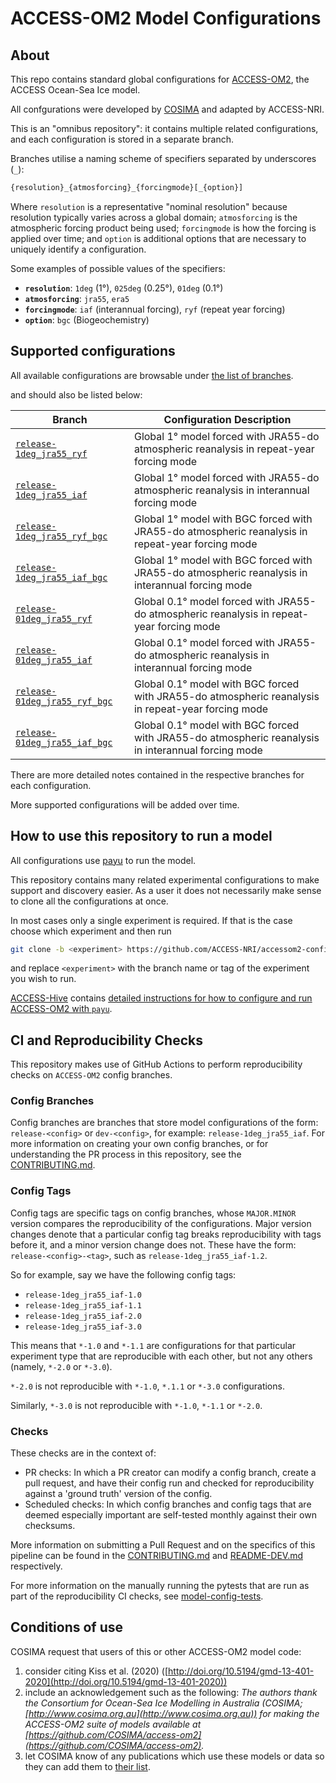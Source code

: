 
# ACCESS-OM2 Model Configurations

## About

This repo contains standard global configurations for
[ACCESS-OM2](https://github.com/ACCESS-NRI/ACCESS-OM2), the ACCESS Ocean-Sea Ice model.

All confgurations were developed by [COSIMA](https://cosima.org) and adapted by ACCESS-NRI.

This is an "omnibus repository": it contains multiple related configurations, and each
configuration is stored in a separate branch.

Branches utilise a naming scheme of specifiers separated by underscores (`_`):

```txt
{resolution}_{atmosforcing}_{forcingmode}[_{option}]
```

Where `resolution` is a representative "nominal resolution" because resolution typically
varies across a global domain; `atmosforcing` is the atmospheric forcing product being
used; `forcingmode` is how the forcing is applied over time; and `option` is additional
options that are necessary to uniquely identify a configuration.

Some examples of possible values of the specifiers:

- **`resolution`**: `1deg` (1&deg;), `025deg` (0.25&deg;), `01deg` (0.1&deg;)
- **`atmosforcing`**: `jra55`, `era5`
- **`forcingmode`**: `iaf` (interannual forcing), `ryf` (repeat year forcing)
- **`option`**: `bgc` (Biogeochemistry)

## Supported configurations

All available configurations are browsable under [the list of branches](https://github.com/ACCESS-NRI/accessom2-configs/branches).

and should also be listed below:

| Branch | Configuration Description |
| ------ | ------------------------- |
| [`release-1deg_jra55_ryf`](https://github.com/ACCESS-NRI/access-om2-configs/tree/release-1deg_jra55_ryf) | Global 1&deg; model forced with JRA55-do atmospheric reanalysis in repeat-year forcing mode|
| [`release-1deg_jra55_iaf`](https://github.com/ACCESS-NRI/access-om2-configs/tree/release-1deg_jra55_iaf)| Global 1&deg; model forced with JRA55-do atmospheric reanalysis in interannual forcing mode|
| [`release-1deg_jra55_ryf_bgc`](https://github.com/ACCESS-NRI/access-om2-configs/tree/release-1deg_jra55_ryf_bgc) | Global 1&deg; model with BGC forced with JRA55-do atmospheric reanalysis in repeat-year forcing mode|
| [`release-1deg_jra55_iaf_bgc`](https://github.com/ACCESS-NRI/access-om2-configs/tree/release-1deg_jra55_iaf_bgc)| Global 1&deg; model with BGC forced with JRA55-do atmospheric reanalysis in interannual forcing mode|
| [`release-01deg_jra55_ryf`](https://github.com/ACCESS-NRI/access-om2-configs/tree/release-01deg_jra55_ryf) | Global 0.1&deg; model forced with JRA55-do atmospheric reanalysis in repeat-year forcing mode|
| [`release-01deg_jra55_iaf`](https://github.com/ACCESS-NRI/access-om2-configs/tree/release-01deg_jra55_iaf)| Global 0.1&deg; model forced with JRA55-do atmospheric reanalysis in interannual forcing mode|
| [`release-01deg_jra55_ryf_bgc`](https://github.com/ACCESS-NRI/access-om2-configs/tree/release-01deg_jra55_ryf_bgc) | Global 0.1&deg; model with BGC forced with JRA55-do atmospheric reanalysis in repeat-year forcing mode|
| [`release-01deg_jra55_iaf_bgc`](https://github.com/ACCESS-NRI/access-om2-configs/tree/release-01deg_jra55_iaf_bgc)| Global 0.1&deg; model with BGC forced with JRA55-do atmospheric reanalysis in interannual forcing mode|

There are more detailed notes contained in the respective branches for each configuration.

More supported configurations will be added over time.

## How to use this repository to run a model

All configurations use [payu](https://github.com/payu-org/payu) to run the model.

This repository contains many related experimental configurations to make support
and discovery easier. As a user it does not necessarily make sense to clone all the
configurations at once.

In most cases only a single experiment is required. If that is the case choose which experiment and then run

```sh
git clone -b <experiment> https://github.com/ACCESS-NRI/accessom2-configs/ <experiment>
```

and replace `<experiment>` with the branch name or tag of the experiment you wish to run.

[ACCESS-Hive](https://access-hive.org.au/) contains [detailed instructions for how to configure and run ACCESS-OM2 with `payu`](https://access-hive.org.au/models/run-a-model/run-access-om/).

## CI and Reproducibility Checks

This repository makes use of GitHub Actions to perform reproducibility checks on `ACCESS-OM2` config branches.

### Config Branches

Config branches are branches that store model configurations of the form: `release-<config>` or `dev-<config>`, for example: `release-1deg_jra55_iaf`. For more information on creating your own config branches, or for understanding the PR process in this repository, see the [CONTRIBUTING.md](CONTRIBUTING.md).

### Config Tags

Config tags are specific tags on config branches, whose `MAJOR.MINOR` version compares the reproducibility of the configurations. Major version changes denote that a particular config tag breaks reproducibility with tags before it, and a minor version change does not. These have the form: `release-<config>-<tag>`, such as `release-1deg_jra55_iaf-1.2`.

So for example, say we have the following config tags:

- `release-1deg_jra55_iaf-1.0`
- `release-1deg_jra55_iaf-1.1`
- `release-1deg_jra55_iaf-2.0`
- `release-1deg_jra55_iaf-3.0`

This means that `*-1.0` and `*-1.1` are configurations for that particular experiment type that are reproducible with each other, but not any others (namely, `*-2.0` or `*-3.0`).

`*-2.0` is not reproducible with `*-1.0`, `*.1.1` or `*-3.0` configurations.

Similarly, `*-3.0` is not reproducible with `*-1.0`, `*-1.1` or `*-2.0`.

### Checks

These checks are in the context of:

- PR checks: In which a PR creator can modify a config branch, create a pull request, and have their config run and checked for reproducibility against a 'ground truth' version of the config.
- Scheduled checks: In which config branches and config tags that are deemed especially important are self-tested monthly against their own checksums.

More information on submitting a Pull Request and on the specifics of this pipeline can be found in the [CONTRIBUTING.md](./.github/CONTRIBUTING.md) and [README-DEV.md](./README-DEV.md) respectively.

For more information on the manually running the pytests that are run as part of the reproducibility CI checks, see
[model-config-tests](https://github.com/ACCESS-NRI/model-config-tests/).

## Conditions of use

COSIMA request that users of this or other ACCESS-OM2 model code:

1. consider citing Kiss et al. (2020) ([http://doi.org/10.5194/gmd-13-401-2020](http://doi.org/10.5194/gmd-13-401-2020))
2. include an acknowledgement such as the following:
*The authors thank the Consortium for Ocean-Sea Ice Modelling in Australia (COSIMA; [http://www.cosima.org.au](http://www.cosima.org.au)) for making the ACCESS-OM2 suite of models available at [https://github.com/COSIMA/access-om2](https://github.com/COSIMA/access-om2).*
3. let COSIMA know of any publications which use these models or data so they can add them to [their list](https://scholar.google.com/citations?hl=en&user=inVqu_4AAAAJ).
